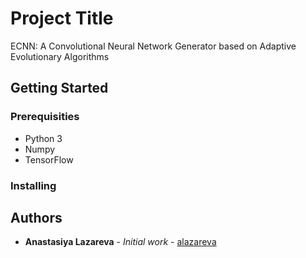 # Project Title

ECNN: A Convolutional Neural Network Generator based on Adaptive Evolutionary Algorithms

## Getting Started

### Prerequisities
* Python 3
* Numpy
* TensorFlow


### Installing





## Authors

* **Anastasiya Lazareva** - *Initial work* - [alazareva](https://github.com/alazareva)

